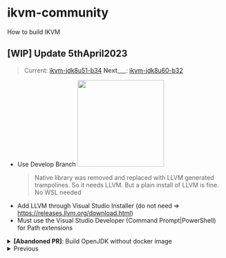 # ikvm-community
How to build IKVM


## [WIP] Update 5thApril2023

> Current: [ikvm-jdk8u51-b34](https://github.com/ikvm-revived/jdk8u/tree/ikvm-jdk8u51-b34)
> <strong>Next___</strong>: [ikvm-jdk8u60-b32](https://github.com/ikvm-revived/ikvm/pull/290)
- Use Develop Branch
       <img src="https://user-images.githubusercontent.com/49812372/230218458-93efeebd-d808-445b-b0c5-7f77b2ac43d9.png" width=200px>
     > Native library was removed and replaced with LLVM generated trampolines. So it needs LLVM. But a plain install of LLVM is fine. No WSL needed
- Add LLVM through Visual Studio Installer (do not need => https://releases.llvm.org/download.html)
- Must use the Visual Studio Developer (Command Prompt|PowerShell) for Path extensions

<details>
<summary><strong>[Abandoned PR]</strong>: Build OpenJDK without docker image</summary>

https://github.com/ikvm-revived/ikvm/pull/289

</details>
<details>
<summary>Previous</summary>


https://github.com/ikvm-revived/ikvm/blob/develop/CONTRIBUTING.md#build

> The GitHub action's generated artifact can simply be extract into the appropriate spot in `openjdk/build` to avoid building it yourself. Navigate to the GitHub Actions, find the latest successfuly build for the branch you're concerned with, and download the `openjdk-build-linux-x86_64-normal-server-release` artifact. Extract this zip file into `openjdk/build`.

</details>
